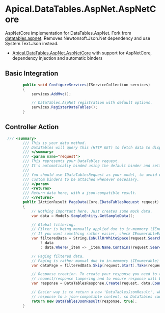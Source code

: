 # Apical.DataTables.AspNet.AspNetCore
AspNetCore implementation for DataTables.AspNet.
Fork from [datatables.aspnet](https://github.com/ALMMa/datatables.aspnet).
Removes Newtonsoft.Json.Net  dependency and use  System.Text.Json instead.

- [Apical.DataTables.AspNet.AspNetCore](https://www.nuget.org/packages/Apical.DataTables.AspNet.AspNetCore) with support for AspNetCore, 
dependency injection and automatic binders

## Basic Integration
```csharp
        public void ConfigureServices(IServiceCollection services)
        {
			services.AddMvc();

			// DataTables.AspNet registration with default options.
			services.RegisterDataTables();
        }
```
## Controller Action
```csharp
 /// <summary>
        /// This is your data method.
        /// DataTables will query this (HTTP GET) to fetch data to display.
        /// </summary>
        /// <param name="request">
        /// This represents your DataTables request.
        /// It's automatically binded using the default binder and settings.
        /// 
        /// You should use IDataTablesRequest as your model, to avoid unexpected behavior and allow
        /// custom binders to be attached whenever necessary.
        /// </param>
        /// <returns>
        /// Return data here, with a json-compatible result.
        /// </returns>
        public IActionResult PageData(Core.IDataTablesRequest request)
        {
            // Nothing important here. Just creates some mock data.
            var data = Models.SampleEntity.GetSampleData();

            // Global filtering.
            // Filter is being manually applied due to in-memmory (IEnumerable) data.
            // If you want something rather easier, check IEnumerableExtensions Sample.
            var filteredData = String.IsNullOrWhiteSpace(request.Search.Value)
				? data
				: data.Where(_item => _item.Name.Contains(request.Search.Value));

            // Paging filtered data.
            // Paging is rather manual due to in-memmory (IEnumerable) data.
            var dataPage = filteredData.Skip(request.Start).Take(request.Length);

            // Response creation. To create your response you need to reference your request, to avoid
            // request/response tampering and to ensure response will be correctly created.
            var response = DataTablesResponse.Create(request, data.Count(), filteredData.Count(), dataPage);

            // Easier way is to return a new 'DataTablesJsonResult', which will automatically convert your
            // response to a json-compatible content, so DataTables can read it when received.
            return new DataTablesJsonResult(response, true);
        }
 ```
